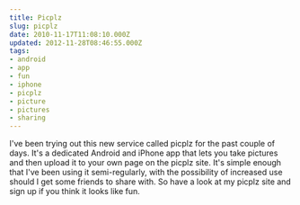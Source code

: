 ```yaml
---
title: Picplz
slug: picplz
date: 2010-11-17T11:08:10.000Z
updated: 2012-11-28T08:46:55.000Z
tags:
- android
- app
- fun
- iphone
- picplz
- picture
- pictures
- sharing
---
```


I've been trying out this new service called picplz for the past couple of days.  It's a dedicated Android and iPhone app that lets you take pictures and then upload it to your own page on the picplz site.  It's simple enough that I've been using it semi-regularly, with the possibility of increased use should I get some friends to share with.  So have a look at my picplz site and sign up if you think it looks like fun.
